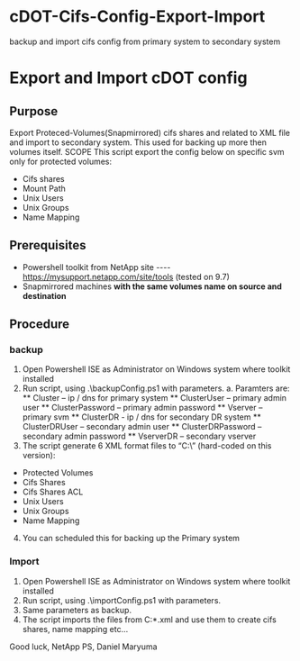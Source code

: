 # cDOT-Cifs-Config-Export-Import
backup and import cifs config from primary system to secondary system

# Export and Import cDOT config
## Purpose
Export Proteced-Volumes(Snapmirrored) cifs shares and related to XML file and import to secondary system.
This used for backing up more then volumes itself.
SCOPE
This script export the config below on specific svm only for protected volumes:
* Cifs shares
*	Mount Path
*	Unix Users
*	Unix Groups
*	Name Mapping
## Prerequisites
*	Powershell toolkit from NetApp site ----  https://mysupport.netapp.com/site/tools   (tested on 9.7)
*	Snapmirrored machines **with the same volumes name on source and destination**
## Procedure
### backup
1.	Open Powershell ISE as Administrator on Windows system where toolkit installed
2.	Run script, using .\backupConfig.ps1 with parameters.
a.	Paramters are:
**	Cluster – ip / dns for primary system
**	ClusterUser – primary admin user
**	ClusterPassword – primary admin password
**	Vserver – primary svm 
**	ClusterDR - ip / dns for secondary DR system
**	ClusterDRUser – secondary admin user
**	ClusterDRPassword – secondary admin password
**	VserverDR – secondary vserver
3.	The script generate 6 XML format files to “C:\”  (hard-coded on this version):
*	Protected Volumes
*	Cifs Shares
*	Cifs Shares ACL
*	Unix Users
*	Unix Groups
*	Name Mapping
4.	You can scheduled this for backing up the Primary system
### Import
1.	Open Powershell ISE as Administrator on Windows system where toolkit installed
2.	Run script, using .\importConfig.ps1 with parameters.
3.	Same parameters as backup.
4.	The script imports the files from C:\*.xml and use them to create cifs shares, name mapping etc…

Good luck,
NetApp PS, Daniel Maryuma






